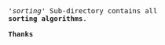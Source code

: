 <pre>
<i>'sorting'</i> Sub-directory contains all 
<strong>sorting algorithms</strong>.

<strong>Thanks</strong>
</pre>
